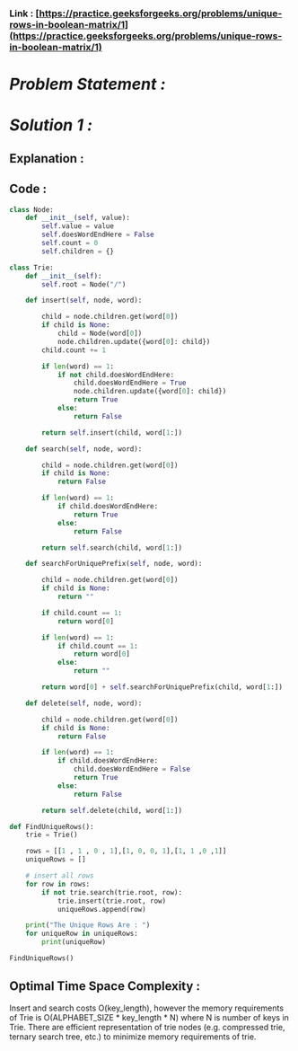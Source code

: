 ### Link : [https://practice.geeksforgeeks.org/problems/unique-rows-in-boolean-matrix/1](https://practice.geeksforgeeks.org/problems/unique-rows-in-boolean-matrix/1)

# *Problem Statement :*

# *Solution 1 :*

## Explanation :

## Code :

```python
class Node:
    def __init__(self, value):
        self.value = value
        self.doesWordEndHere = False
        self.count = 0
        self.children = {}

class Trie:
    def __init__(self):
        self.root = Node("/")

    def insert(self, node, word):

        child = node.children.get(word[0])
        if child is None:
            child = Node(word[0])
            node.children.update({word[0]: child})
        child.count += 1

        if len(word) == 1:
            if not child.doesWordEndHere:
                child.doesWordEndHere = True
                node.children.update({word[0]: child})
                return True
            else:
                return False

        return self.insert(child, word[1:])

    def search(self, node, word):

        child = node.children.get(word[0])
        if child is None:
            return False

        if len(word) == 1:
            if child.doesWordEndHere:
                return True
            else:
                return False

        return self.search(child, word[1:])

    def searchForUniquePrefix(self, node, word):

        child = node.children.get(word[0])
        if child is None:
            return ""

        if child.count == 1:
            return word[0]

        if len(word) == 1:
            if child.count == 1:
                return word[0]
            else:
                return ""

        return word[0] + self.searchForUniquePrefix(child, word[1:])

    def delete(self, node, word):

        child = node.children.get(word[0])
        if child is None:
            return False

        if len(word) == 1:
            if child.doesWordEndHere:
                child.doesWordEndHere = False
                return True
            else:
                return False

        return self.delete(child, word[1:])

def FindUniqueRows():
    trie = Trie()

    rows = [[1 , 1 , 0 , 1],[1, 0, 0, 1],[1, 1 ,0 ,1]]
    uniqueRows = []

    # insert all rows
    for row in rows:
        if not trie.search(trie.root, row):
            trie.insert(trie.root, row)
            uniqueRows.append(row)

    print("The Unique Rows Are : ")
    for uniqueRow in uniqueRows:    
        print(uniqueRow)

FindUniqueRows()
```

## Optimal Time Space Complexity :

Insert and search costs O(key_length), however the memory requirements of Trie is O(ALPHABET_SIZE * key_length * N) where N is number of keys in Trie. There are efficient representation of trie nodes (e.g. compressed trie, ternary search tree, etc.) to minimize memory requirements of trie.